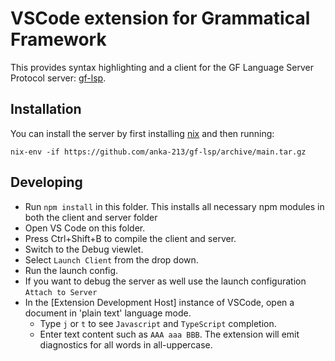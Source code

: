 # VSCode extension for Grammatical Framework

This provides syntax highlighting and a client for the GF Language Server Protocol server: [gf-lsp](https://github.com/anka-213/gf-lsp).

## Installation

You can install the server by first installing [nix](https://nixos.org/) and then running:
```
nix-env -if https://github.com/anka-213/gf-lsp/archive/main.tar.gz
```

## Developing

- Run `npm install` in this folder. This installs all necessary npm modules in both the client and server folder
- Open VS Code on this folder.
- Press Ctrl+Shift+B to compile the client and server.
- Switch to the Debug viewlet.
- Select `Launch Client` from the drop down.
- Run the launch config.
- If you want to debug the server as well use the launch configuration `Attach to Server`
- In the [Extension Development Host] instance of VSCode, open a document in 'plain text' language mode.
  - Type `j` or `t` to see `Javascript` and `TypeScript` completion.
  - Enter text content such as `AAA aaa BBB`. The extension will emit diagnostics for all words in all-uppercase.
